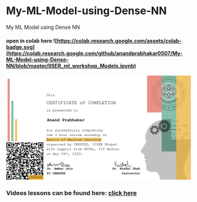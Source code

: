 # My-ML-Model-using-Dense-NN
My ML Model using Dense NN
#### open in colab here ![https://colab.research.google.com/assets/colab-badge.svg](https://colab.research.google.com/github/anandprabhakar0507/My-ML-Model-using-Dense-NN/blob/master/IISER_ml_workshop_Models.ipynb)
![](https://github.com/anandprabhakar0507/My-ML-Model-using-Dense-NN/blob/master/MLCert-May092020-Anand%20Prabhakar-1.jpg)
### Videos lessons can be found here:  [click here](https://www.youtube.com/channel/UCseg7cC1TdJ1n3n57fdASKQ/videos)
